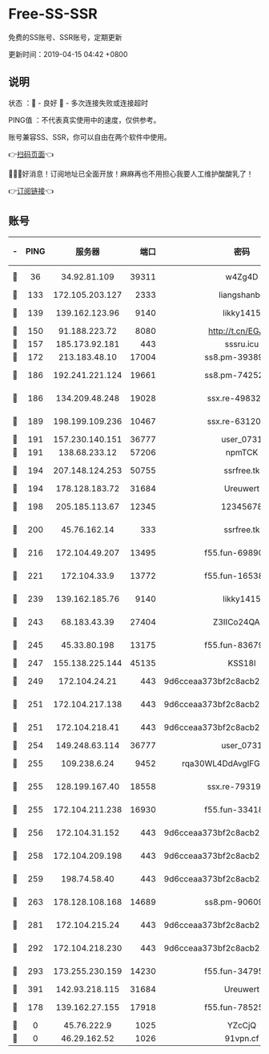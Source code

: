 # Free-SS-SSR

免费的SS账号、SSR账号，定期更新

更新时间：2019-04-15 04:42 +0800

## 说明

状态     ：🙂 - 良好 🙁 - 多次连接失败或连接超时

PING值   ：不代表真实使用中的速度，仅供参考。

账号兼容SS、SSR，你可以自由在两个软件中使用。

👉[扫码页面](https://liesauer.github.io/Free-SS-SSR/)👈

🎉🎉🎉好消息！订阅地址已全面开放！麻麻再也不用担心我要人工维护酸酸乳了！

👉[订阅链接](https://www.liesauer.net/yogurt/subscribe?ACCESS_TOKEN=DAYxR3mMaZAsaqUb)👈

## 账号

|-|PING|服务器|端口|密码|加密方式|区域|
|:----:|:----:|:-----:|-----:|:----:|:----:|:----:|
|🙂|36|34.92.81.109|39311|w4Zg4D|chacha20-ietf|US|
|🙂|133|172.105.203.127|2333|liangshanbo|chacha20|JP|
|🙂|139|139.162.123.96|9140|likky1415|aes-256-cfb|JP|
|🙂|150|91.188.223.72|8080|http://t.cn/EGJIyrl|rc4-md5|RU|
|🙂|157|185.173.92.181|443|sssru.icu|rc4-md5|RU|
|🙂|172|213.183.48.10|17004|ss8.pm-39389618|rc4-md5|RU|
|🙂|186|192.241.221.124|19661|ss8.pm-74252941|aes-256-cfb|US|
|🙂|186|134.209.48.248|19028|ssx.re-49832204|aes-256-cfb|US|
|🙂|189|198.199.109.236|10467|ssx.re-63120121|aes-256-cfb|US|
|🙂|191|157.230.140.151|36777|user_0731|chacha20|US|
|🙂|191|138.68.233.12|57206|npmTCK|rc4-md5|US|
|🙂|194|207.148.124.253|50755|ssrfree.tk|aes-256-cfb|SG|
|🙂|194|178.128.183.72|31684|Ureuwert|chacha20|US|
|🙂|198|205.185.113.67|12345|12345678|aes-256-cfb|US|
|🙂|200|45.76.162.14|333|ssrfree.tk|aes-256-cfb|SG|
|🙂|216|172.104.49.207|13495|f55.fun-69890671|aes-256-cfb|SG|
|🙂|221|172.104.33.9|13772|f55.fun-16538907|aes-256-cfb|SG|
|🙂|239|139.162.185.76|9140|likky1415|aes-256-cfb|DE|
|🙂|243|68.183.43.39|27404|Z3IICo24QAHu|aes-256-cfb|GB|
|🙂|245|45.33.80.198|13175|f55.fun-83679067|aes-256-cfb|US|
|🙂|247|155.138.225.144|45135|KSS18l|rc4-md5|US|
|🙂|249|172.104.24.21|443|9d6cceaa373bf2c8acb22e60b6a58be6|aes-256-cfb|US|
|🙂|251|172.104.217.138|443|9d6cceaa373bf2c8acb22e60b6a58be6|aes-256-cfb|US|
|🙂|251|172.104.218.41|443|9d6cceaa373bf2c8acb22e60b6a58be6|aes-256-cfb|US|
|🙂|254|149.248.63.114|36777|user_0731|chacha20|CA|
|🙂|255|109.238.6.24|9452|rqa30WL4DdAvgIFG6Fs3znzTa|aes-256-cfb|FR|
|🙂|255|128.199.167.40|18558|ssx.re-79319612|aes-256-cfb|SG|
|🙂|255|172.104.211.238|16930|f55.fun-33418669|aes-256-cfb|US|
|🙂|256|172.104.31.152|443|9d6cceaa373bf2c8acb22e60b6a58be6|aes-256-cfb|US|
|🙂|258|172.104.209.198|443|9d6cceaa373bf2c8acb22e60b6a58be6|aes-256-cfb|US|
|🙂|259|198.74.58.40|443|9d6cceaa373bf2c8acb22e60b6a58be6|aes-256-cfb|US|
|🙂|263|178.128.108.168|14689|ss8.pm-90609245|aes-256-cfb|SG|
|🙂|281|172.104.215.24|443|9d6cceaa373bf2c8acb22e60b6a58be6|aes-256-cfb|US|
|🙂|292|172.104.218.230|443|9d6cceaa373bf2c8acb22e60b6a58be6|aes-256-cfb|US|
|🙂|293|173.255.230.159|14230|f55.fun-34795666|aes-256-cfb|US|
|🙂|391|142.93.218.115|31684|Ureuwert|chacha20|IN|
|🙂|178|139.162.27.155|17918|f55.fun-78525577|aes-256-cfb|SG|
|🙁|0|45.76.222.9|1025|YZcCjQ|rc4-md5|JP|
|🙁|0|46.29.162.52|1026|91vpn.cf|rc4-md5|RU|
